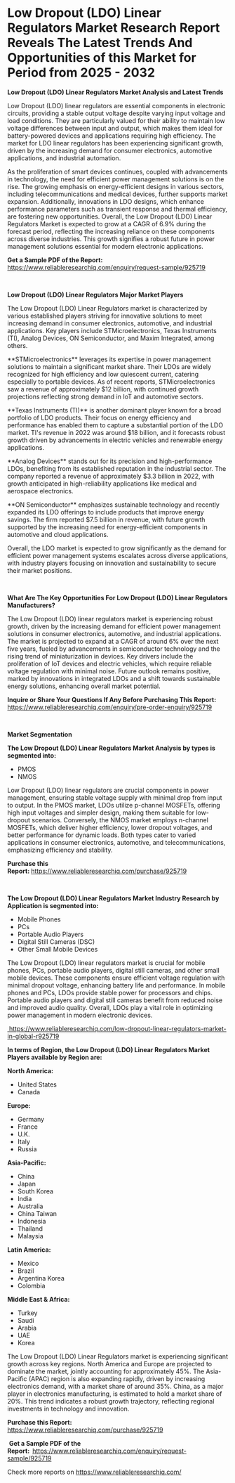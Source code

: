<p><h1>Low Dropout (LDO) Linear Regulators Market Research Report Reveals The Latest Trends And Opportunities of this Market for Period from 2025 - 2032</h1></p><p><strong>Low Dropout (LDO) Linear Regulators Market Analysis and Latest Trends</strong></p>
<p><p>Low Dropout (LDO) linear regulators are essential components in electronic circuits, providing a stable output voltage despite varying input voltage and load conditions. They are particularly valued for their ability to maintain low voltage differences between input and output, which makes them ideal for battery-powered devices and applications requiring high efficiency. The market for LDO linear regulators has been experiencing significant growth, driven by the increasing demand for consumer electronics, automotive applications, and industrial automation. </p><p>As the proliferation of smart devices continues, coupled with advancements in technology, the need for efficient power management solutions is on the rise. The growing emphasis on energy-efficient designs in various sectors, including telecommunications and medical devices, further supports market expansion. Additionally, innovations in LDO designs, which enhance performance parameters such as transient response and thermal efficiency, are fostering new opportunities. Overall, the Low Dropout (LDO) Linear Regulators Market is expected to grow at a CAGR of 6.9% during the forecast period, reflecting the increasing reliance on these components across diverse industries. This growth signifies a robust future in power management solutions essential for modern electronic applications.</p></p>
<p><strong>Get a Sample PDF of the Report:&nbsp;</strong> <a href="https://www.reliableresearchiq.com/enquiry/request-sample/925719?utm_campaign=3080&utm_medium=2&utm_source=Github&utm_content=ia&utm_term=06042025&utm_id=low-dropout-ldo-linear-regulators">https://www.reliableresearchiq.com/enquiry/request-sample/925719</a></p>
<p>&nbsp;</p>
<p><strong>Low Dropout (LDO) Linear Regulators Major Market Players</strong></p>
<p><p>The Low Dropout (LDO) Linear Regulators market is characterized by various established players striving for innovative solutions to meet increasing demand in consumer electronics, automotive, and industrial applications. Key players include STMicroelectronics, Texas Instruments (TI), Analog Devices, ON Semiconductor, and Maxim Integrated, among others.</p><p>**STMicroelectronics** leverages its expertise in power management solutions to maintain a significant market share. Their LDOs are widely recognized for high efficiency and low quiescent current, catering especially to portable devices. As of recent reports, STMicroelectronics saw a revenue of approximately $12 billion, with continued growth projections reflecting strong demand in IoT and automotive sectors.</p><p>**Texas Instruments (TI)** is another dominant player known for a broad portfolio of LDO products. Their focus on energy efficiency and performance has enabled them to capture a substantial portion of the LDO market. TI's revenue in 2022 was around $18 billion, and it forecasts robust growth driven by advancements in electric vehicles and renewable energy applications.</p><p>**Analog Devices** stands out for its precision and high-performance LDOs, benefiting from its established reputation in the industrial sector. The company reported a revenue of approximately $3.3 billion in 2022, with growth anticipated in high-reliability applications like medical and aerospace electronics.</p><p>**ON Semiconductor** emphasizes sustainable technology and recently expanded its LDO offerings to include products that improve energy savings. The firm reported $7.5 billion in revenue, with future growth supported by the increasing need for energy-efficient components in automotive and cloud applications.</p><p>Overall, the LDO market is expected to grow significantly as the demand for efficient power management systems escalates across diverse applications, with industry players focusing on innovation and sustainability to secure their market positions.</p></p>
<p>&nbsp;</p>
<p><strong>What Are The Key Opportunities For Low Dropout (LDO) Linear Regulators Manufacturers?</strong></p>
<p><p>The Low Dropout (LDO) linear regulators market is experiencing robust growth, driven by the increasing demand for efficient power management solutions in consumer electronics, automotive, and industrial applications. The market is projected to expand at a CAGR of around 6% over the next five years, fueled by advancements in semiconductor technology and the rising trend of miniaturization in devices. Key drivers include the proliferation of IoT devices and electric vehicles, which require reliable voltage regulation with minimal noise. Future outlook remains positive, marked by innovations in integrated LDOs and a shift towards sustainable energy solutions, enhancing overall market potential.</p></p>
<p><strong>Inquire or Share Your Questions If Any Before Purchasing This Report:</strong> <a href="https://www.reliableresearchiq.com/enquiry/pre-order-enquiry/925719?utm_campaign=3080&utm_medium=2&utm_source=Github&utm_content=ia&utm_term=06042025&utm_id=low-dropout-ldo-linear-regulators">https://www.reliableresearchiq.com/enquiry/pre-order-enquiry/925719</a></p>
<p>&nbsp;</p>
<p><strong>Market Segmentation</strong></p>
<p><strong>The Low Dropout (LDO) Linear Regulators Market Analysis by types is segmented into:</strong></p>
<p><ul><li>PMOS</li><li>NMOS</li></ul></p>
<p><p>Low Dropout (LDO) linear regulators are crucial components in power management, ensuring stable voltage supply with minimal drop from input to output. In the PMOS market, LDOs utilize p-channel MOSFETs, offering high input voltages and simpler design, making them suitable for low-dropout scenarios. Conversely, the NMOS market employs n-channel MOSFETs, which deliver higher efficiency, lower dropout voltages, and better performance for dynamic loads. Both types cater to varied applications in consumer electronics, automotive, and telecommunications, emphasizing efficiency and stability.</p></p>
<p><strong>Purchase this Report:&nbsp;</strong><a href="https://www.reliableresearchiq.com/purchase/925719?utm_campaign=3080&utm_medium=2&utm_source=Github&utm_content=ia&utm_term=06042025&utm_id=low-dropout-ldo-linear-regulators">https://www.reliableresearchiq.com/purchase/925719</a></p>
<p>&nbsp;</p>
<p><strong>The Low Dropout (LDO) Linear Regulators Market Industry Research by Application is segmented into:</strong></p>
<p><ul><li>Mobile Phones</li><li>PCs</li><li>Portable Audio Players</li><li>Digital Still Cameras (DSC)</li><li>Other Small Mobile Devices</li></ul></p>
<p><p>The Low Dropout (LDO) linear regulators market is crucial for mobile phones, PCs, portable audio players, digital still cameras, and other small mobile devices. These components ensure efficient voltage regulation with minimal dropout voltage, enhancing battery life and performance. In mobile phones and PCs, LDOs provide stable power for processors and chips. Portable audio players and digital still cameras benefit from reduced noise and improved audio quality. Overall, LDOs play a vital role in optimizing power management in modern electronic devices.</p></p>
<p><a href="https://www.reliableresearchiq.com/low-dropout-linear-regulators-market-in-global-r925719?utm_campaign=3080&utm_medium=2&utm_source=Github&utm_content=ia&utm_term=06042025&utm_id=low-dropout-ldo-linear-regulators">&nbsp;https://www.reliableresearchiq.com/low-dropout-linear-regulators-market-in-global-r925719</a></p>
<p><strong>In terms of Region, the Low Dropout (LDO) Linear Regulators Market Players available by Region are:</strong></p>
<p>
    <p> <strong> North America: </strong>
        <ul>
            <li>United States</li>
            <li>Canada</li>
        </ul>
        </p> 
    <p> <strong> Europe: </strong>
        <ul>
            <li>Germany</li>
            <li>France</li>
            <li>U.K.</li>
            <li>Italy</li>
            <li>Russia</li>
        </ul>
        </p> 
    <p> <strong> Asia-Pacific: </strong>
        <ul>
            <li>China</li>
            <li>Japan</li>
            <li>South Korea</li>
            <li>India</li>
            <li>Australia</li>
            <li>China Taiwan</li>
            <li>Indonesia</li>
            <li>Thailand</li>
            <li>Malaysia</li>
        </ul>
        </p> 
    <p> <strong> Latin America: </strong>
        <ul>
            <li>Mexico</li>
            <li>Brazil</li>
            <li>Argentina Korea</li>
            <li>Colombia</li>
        </ul>
        </p> 
    <p> <strong> Middle East & Africa: </strong>
        <ul>
            <li>Turkey</li>
            <li>Saudi</li>
            <li>Arabia</li>
            <li>UAE</li>
            <li>Korea</li>
        </ul>
    </p>
    </p>
<p><p>The Low Dropout (LDO) Linear Regulators market is experiencing significant growth across key regions. North America and Europe are projected to dominate the market, jointly accounting for approximately 45%. The Asia-Pacific (APAC) region is also expanding rapidly, driven by increasing electronics demand, with a market share of around 35%. China, as a major player in electronics manufacturing, is estimated to hold a market share of 20%. This trend indicates a robust growth trajectory, reflecting regional investments in technology and innovation.</p></p>
<p><strong>Purchase this Report: </strong><a href="https://www.reliableresearchiq.com/purchase/925719?utm_campaign=3080&utm_medium=2&utm_source=Github&utm_content=ia&utm_term=06042025&utm_id=low-dropout-ldo-linear-regulators">https://www.reliableresearchiq.com/purchase/925719</a></p>
<p>&nbsp;<strong>Get a Sample PDF of the Report:&nbsp;&nbsp;</strong><a href="https://www.reliableresearchiq.com/enquiry/request-sample/925719?utm_campaign=3080&utm_medium=2&utm_source=Github&utm_content=ia&utm_term=06042025&utm_id=low-dropout-ldo-linear-regulators">https://www.reliableresearchiq.com/enquiry/request-sample/925719</a></p>
<p><strong></strong></p>
<p>Check more reports on <a href="https://www.reliableresearchiq.com/?utm_campaign=3080&utm_medium=2&utm_source=Github&utm_content=ia&utm_term=06042025&utm_id=low-dropout-ldo-linear-regulators">https://www.reliableresearchiq.com/</a></p>